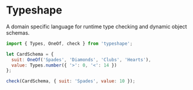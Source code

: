 # Typeshape

A domain specific language for runtime type checking and dynamic object schemas.

```js
import { Types, OneOf, check } from 'typeshape';

let CardSchema = {
  suit: OneOf('Spades', 'Diamonds', 'Clubs', 'Hearts'),
  value: Types.number({ '>': 0, '<': 14 })
};

check(CardSchema, { suit: 'Spades', value: 10 });
```

